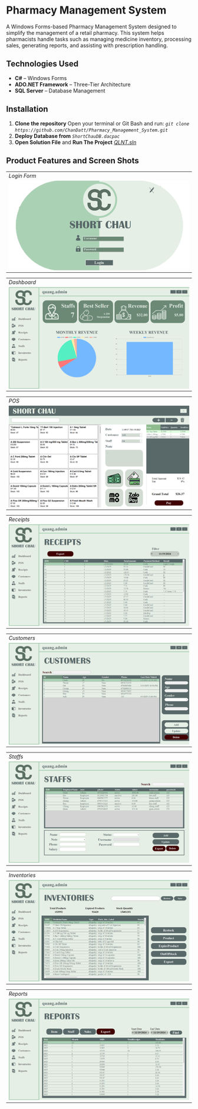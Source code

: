 # Pharmacy Management System
A Windows Forms-based Pharmacy Management System designed to simplify the management of a retail pharmacy. This system helps pharmacists handle tasks such as managing medicine inventory, processing sales, generating reports, and assisting with prescription handling.

## Technologies Used
- **C#** – Windows Forms  
- **ADO.NET Framework** – Three-Tier Architecture  
- **SQL Server** – Database Management

## Installation
1. **Clone the repository**
   Open your terminal or Git Bash and run: *`git clone https://github.com/ChanDatt/Pharmacy_Management_System.git`*
2. **Deploy Database from** *`ShortChauDB.dacpac`*
3. **Open Solution File** and **Run The Project** *[QLNT.sln](./QLNT.sln)*

## Product Features and Screen Shots
<table>
  <tr>
    <td><em>Login Form</em></td> 
  </tr>
  <tr>
    <td><img src="./ScreenShots_Readme/Login.png"></td>
  </tr>
 </table>

<table>
  <tr>
    <td><em>Dashboard</em></td> 
  </tr>
  <tr>
    <td><img src="./ScreenShots_Readme/Dashboard.png"></td>
  </tr>
 </table>

 <table>
  <tr>
    <td><em>POS</em></td> 
  </tr>
  <tr>
    <td><img src="./ScreenShots_Readme/POS.png"></td>
  </tr>
 </table>

 <table>
  <tr>
    <td><em>Receipts</em></td> 
  </tr>
  <tr>
    <td><img src="./ScreenShots_Readme/Receipts.png"></td>
  </tr>
 </table>

 <table>
  <tr>
    <td><em>Customers</em></td> 
  </tr>
  <tr>
    <td><img src="./ScreenShots_Readme/Customers.png"></td>
  </tr>
 </table>

<table>
  <tr>
    <td><em>Staffs</em></td> 
  </tr>
  <tr>
    <td><img src="./ScreenShots_Readme/Staffs.png"></td>
  </tr>
 </table>

 <table>
  <tr>
    <td><em>Inventories</em></td> 
  </tr>
  <tr>
    <td><img src="./ScreenShots_Readme/Inventories.png"></td>
  </tr>
 </table>

 <table>
  <tr>
    <td><em>Reports</em></td> 
  </tr>
  <tr>
    <td><img src="./ScreenShots_Readme/Reports.png"></td>
  </tr>
 </table>



